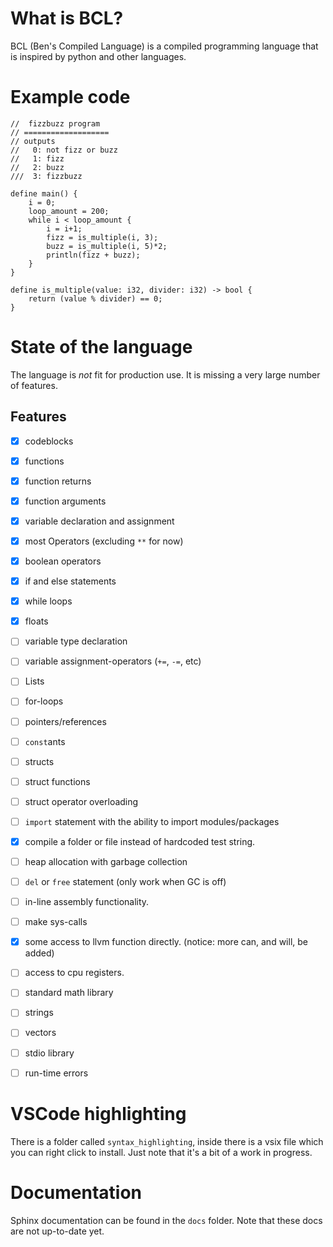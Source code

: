 # What is BCL?

BCL (Ben's Compiled Language) is a compiled programming language that is inspired by python and other languages.

# Example code

```
//  fizzbuzz program
// ===================
// outputs
//   0: not fizz or buzz
//   1: fizz
//   2: buzz
///  3: fizzbuzz

define main() {
    i = 0;
    loop_amount = 200;
    while i < loop_amount {
        i = i+1;
        fizz = is_multiple(i, 3);
        buzz = is_multiple(i, 5)*2;
        println(fizz + buzz);
    }
}

define is_multiple(value: i32, divider: i32) -> bool {
    return (value % divider) == 0;
}
```

# State of the language

The language is *not* fit for production use. It is missing a very large number of features.

## Features

- [x] codeblocks
- [x] functions
- [x] function returns
- [x] function arguments
- [x] variable declaration and assignment
- [x] most Operators (excluding `**` for now)
- [x] boolean operators
- [x] if and else statements
- [x] while loops
- [x] floats
- [ ] variable type declaration
- [ ] variable assignment-operators (`+=`, `-=`, etc)
- [ ] Lists
- [ ] for-loops
- [ ] pointers/references
- [ ] `const`ants
- [ ] structs
- [ ] struct functions
- [ ] struct operator overloading
- [ ] `import` statement with the ability to import modules/packages
- [x] compile a folder or file instead of hardcoded test string.
- [ ] heap allocation with garbage collection
- [ ] `del` or `free` statement (only work when GC is off)
- [ ] in-line assembly functionality.
- [ ] make sys-calls
- [x] some access to llvm function directly. (notice: more can, and will, be added)
- [ ] access to cpu registers.
- [ ] standard math library
- [ ] strings
- [ ] vectors
- [ ] stdio library
- [ ] run-time errors


# VSCode highlighting

There is a folder called `syntax_highlighting`, inside there is a vsix file which you can right click to install. Just note that it's a bit of a work in progress.

# Documentation

Sphinx documentation can be found in the `docs` folder. Note that these docs are not up-to-date yet.